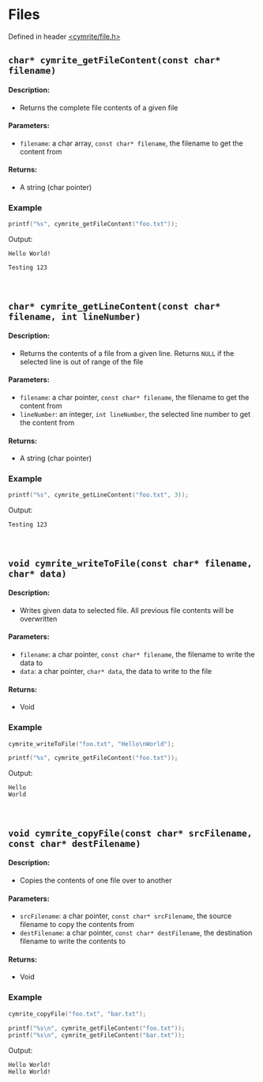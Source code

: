 # Files

Defined in header [<cymrite/file.h>](../include/cymrite/file.h)


## `char* cymrite_getFileContent(const char* filename)`

#### Description:
- Returns the complete file contents of a given file

#### Parameters:
- `filename`: a char array, `const char* filename`, the filename to get the content from

#### Returns:
- A string (char pointer)

### Example
```c
printf("%s", cymrite_getFileContent("foo.txt"));
```
Output:
```
Hello World!

Testing 123
```

<br/>

## `char* cymrite_getLineContent(const char* filename, int lineNumber)`

#### Description:
- Returns the contents of a file from a given line. Returns `NULL` if the selected line is out of range of the file

#### Parameters:
- `filename`: a char pointer, `const char* filename`, the filename to get the content from
- `lineNumber`: an integer, `int lineNumber`, the selected line number to get the content from

#### Returns:
- A string (char pointer)

### Example
```c
printf("%s", cymrite_getLineContent("foo.txt", 3));
```
Output:
```
Testing 123
```

<br/>


## `void cymrite_writeToFile(const char* filename, char* data)`

#### Description:
- Writes given data to selected file. All previous file contents will be overwritten

#### Parameters:
- `filename`: a char pointer, `const char* filename`, the filename to write the data to
- `data`: a char pointer, `char* data`, the data to write to the file

#### Returns:
- Void

### Example
```c
cymrite_writeToFile("foo.txt", "Hello\nWorld");

printf("%s", cymrite_getFileContent("foo.txt"));
```
Output:
```
Hello
World
```

<br/>


## `void cymrite_copyFile(const char* srcFilename, const char* destFilename)`

#### Description:
- Copies the contents of one file over to another

#### Parameters:
- `srcFilename`: a char pointer, `const char* srcFilename`, the source filename to copy the contents from
- `destFilename`: a char pointer, `const char* destFilename`, the destination filename to write the contents to

#### Returns:
- Void

### Example
```c
cymrite_copyFile("foo.txt", "bar.txt");

printf("%s\n", cymrite_getFileContent("foo.txt"));
printf("%s\n", cymrite_getFileContent("bar.txt"));
```
Output:
```
Hello World!
Hello World!
```
